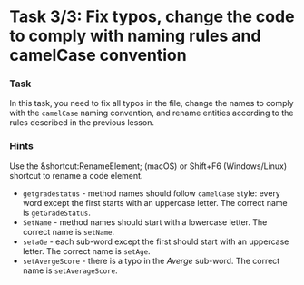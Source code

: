 # Task 3/3: Fix typos, change the code to comply with naming rules and camelCase convention

### Task

In this task, you need to fix all typos in the file, change the names to comply with the `camelCase` naming convention,
and rename entities according to the rules described in the previous lesson.

### Hints

<div class="hint" title="Shortcut for Rename refactoring">
  Use the &shortcut:RenameElement; (macOS) or Shift+F6 (Windows/Linux) shortcut to rename a code element.
</div>

<div class="hint" title="Naming hint">

- `getgradestatus` - method names should follow `сamelCase` style: every word except the first starts with an uppercase letter. The correct name is `getGradeStatus`.
- `SetName` - method names should start with a lowercase letter. The correct name is `setName`.
- `setaGe` - each sub-word except the first should start with an uppercase letter. The correct name is `setAge`.
- `setAvergeScore` - there is a typo in the _Averge_ sub-word. The correct name is `setAverageScore`.

</div>
